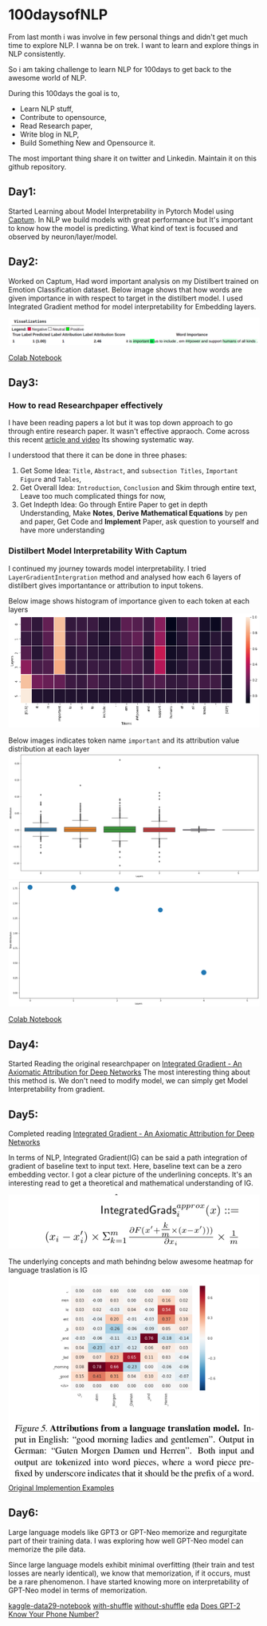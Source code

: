 # 100daysofNLP
From last month i was involve in few personal things and didn't get much time to explore NLP. I wanna be on trek. I want to learn and explore things in NLP consistently. 

So i am taking challenge to learn NLP for 100days to get back to the awesome world of NLP.

During this 100days the goal is to,
* Learn NLP stuff, 
* Contribute to opensource, 
* Read Research paper,  
* Write blog in NLP,
* Build Something New and Opensource it.

The most important thing share it on twitter and Linkedin. Maintain it on this github repository.

## Day1:

Started Learning about Model Interpretability in Pytorch Model using [Captum](https://github.com/pytorch/captum). In NLP we build models with great performance but It's important to know how the model is predicting. What kind of text is focused and observed by neuron/layer/model. 

## Day2:

Worked on Captum, Had word important analysis on my Distilbert trained on Emotion Classification dataset. Below image shows that how words are given importance in with respect to target in the distilbert model. I used Integrated Gradient method for model interpretability for Embedding layers.

![image](images/WordImportance.png)

[Colab Notebook](notebooks/Distilbert_Model_Interpretability_With_Captum.ipynb)

## Day3:

### How to read Researchpaper effectively
I have been reading papers a lot but it was top down approach to go through entire research paper. It wasn't effective appraoch.
Come across this recent [article and video](https://saiamrit.github.io/technical-blog/research/reading_papers/2021/07/31/read-papers.html) Its showing systematic way. 

I understood that there it can be done in three phases:
1. Get Some Idea: `Title`, `Abstract`, and `subsection Titles`, `Important Figure` and `Tables`,
2. Get Overall Idea: `Introduction`, `Conclusion` and Skim through entire text, Leave too much complicated things for now,
3. Get Indepth Idea: Go through Entire Paper to get in depth Understanding, Make **Notes**, **Derive Mathematical Equations** by pen and paper, Get Code and **Implement** Paper, ask question to yourself and have more understanding 


### Distilbert Model Interpretability With Captum
I continued my journey towards model interpretability. I tried `LayerGradientIntergration` method and analysed how each 6 layers of distilbert gives importantance or attribution to input tokens.

Below image shows histogram of importance given to each token at each layers
![image](images/heatmap_distilbert_layers.png)

Below images indicates token name `important` and its attribution value distribution at each layer
![image](images/importance_token_layerwise_attribution.png)
![image](images/distributional_char_of_attribution.png)

[Colab Notebook](notebooks/Distilbert_Model_Interpretability_With_Captum.ipynb)

## Day4:

Started Reading the original researchpaper on [Integrated Gradient - An Axiomatic Attribution for Deep Networks](https://arxiv.org/pdf/1703.01365.pdf) The most interesting thing about this method is. We don't need to modify model, we can simply get Model Interpretability from gradient. 

## Day5:

Completed reading [Integrated Gradient - An Axiomatic Attribution for Deep Networks](https://arxiv.org/pdf/1703.01365.pdf)

In terms of NLP, Integrated Gradient(IG) can be said a path integration of gradient of baseline text to input text. Here, baseline text can be a zero embedding vector. I got a clear picture of the underlining concepts. It's an interesting read to get a theoretical and mathematical understanding of IG.

![equation](images/ig.png)

The underlying concepts and math behindng below awesome heatmap for language traslation is IG
![lang_heatmap](images/language_translation.png)
[Original Implemention Examples](https://github.com/ankurtaly/Integrated-Gradients)

## Day6:

Large language models like GPT3 or GPT-Neo memorize and regurgitate part of their training data. I was exploring how well GPT-Neo model can memorize the pile data. 

Since large language models exhibit minimal overfitting (their train and test losses are nearly identical), we know that memorization, if it occurs, must be a rare phenomenon. I have started knowing more on interpretability of GPT-Neo model in terms of memorization.

[kaggle-data29-notebook](https://www.kaggle.com/usaiprashanth/gpt-1-3b-model)
[with-shuffle](https://github.com/uSaiPrashanth/eleutherai-experiments/blob/main/gpt-1.3b-model-with-shuffling.ipynb)
[without-shuffle](https://github.com/uSaiPrashanth/eleutherai-experiments/blob/main/gpt-1.3b-model-without-shuffling.ipynb)
[eda](https://www.kaggle.com/usaiprashanth/gpt-eda/data?select=results+%285%29)
[Does GPT-2 Know Your Phone Number?](https://bair.berkeley.edu/blog/2020/12/20/lmmem/)